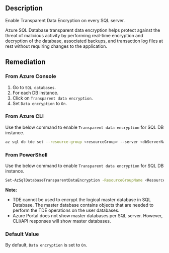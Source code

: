 ## Description

Enable Transparent Data Encryption on every SQL server.

Azure SQL Database transparent data encryption helps protect against the threat of malicious activity by performing real-time encryption and decryption of the database, associated backups, and transaction log files at rest without requiring changes to the application.

## Remediation

### From Azure Console

1. Go to `SQL databases`.
2. For each DB instance.
3. Click on `Transparent data encryption`.
4. Set `Data encryption` to `On`.

### From Azure CLI

Use the below command to enable `Transparent data encryption` for SQL DB instance.

```bash
az sql db tde set --resource-group <resourceGroup> --server <dbServerName> --database <dbName> --status Enabled
```

### From PowerShell

Use the below command to enable `Transparent data encryption` for SQL DB instance.

```bash
Set-AzSqlDatabaseTransparentDataEncryption -ResourceGroupName <Resource Group Name> -ServerName <SQL Server Name> -DatabaseName <Database Name> -State 'Enabled'
```

**Note:**

- TDE cannot be used to encrypt the logical master database in SQL Database. The master database contains objects that are needed to perform the TDE operations on the user databases.
- Azure Portal does not show master databases per SQL server. However, CLI/API responses will show master databases.

### Default Value

By default, `Data encryption` is set to `On`.
